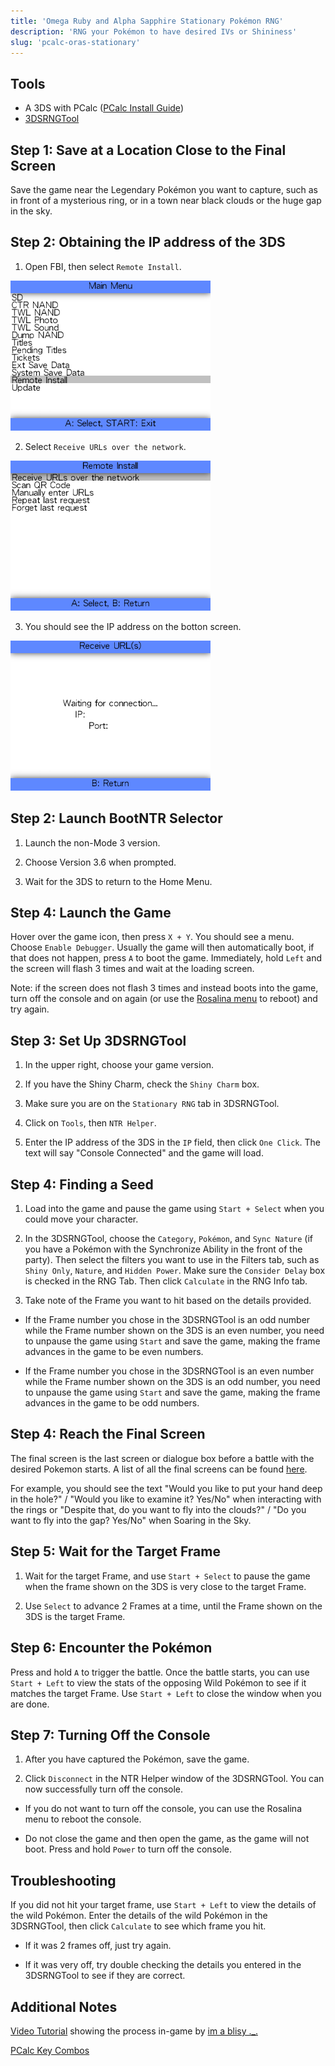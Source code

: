 ```yaml
---
title: 'Omega Ruby and Alpha Sapphire Stationary Pokémon RNG'
description: 'RNG your Pokémon to have desired IVs or Shininess'
slug: 'pcalc-oras-stationary'
---
```


## Tools

- A 3DS with PCalc ([PCalc Install Guide](https://www.pokemonrng.com/misc-3ds-installing-pcalc))
- [3DSRNGTool](https://github.com/wwwwwwzx/3DSRNGTool/releases)

## Step 1: Save at a Location Close to the Final Screen

Save the game near the Legendary Pokémon you want to capture, such as in front of a mysterious ring, or in a town near black clouds or the huge gap in the sky.

## Step 2: Obtaining the IP address of the 3DS

1. Open FBI, then select `Remote Install`.

![Selecting `Remote Install`](../../images/OmegaRuby-AlphaSapphire/Stationary/fbi-1.png)

2. Select `Receive URLs over the network`.

![Selecting `Receive URLs over the network`](../../images/OmegaRuby-AlphaSapphire/Stationary/fbi-2.png)

3. You should see the IP address on the botton screen.

![Viewing the IP address](../../images/OmegaRuby-AlphaSapphire/Stationary/fbi-3.png)

## Step 2: Launch BootNTR Selector

1. Launch the non-Mode 3 version.

2. Choose Version 3.6 when prompted.

3. Wait for the 3DS to return to the Home Menu.

## Step 4: Launch the Game

Hover over the game icon, then press `X + Y`. You should see a menu. Choose `Enable Debugger`. Usually the game will then automatically boot, if that does not happen, press `A` to boot the game. Immediately, hold `Left` and the screen will flash 3 times and wait at the loading screen.


Note: if the screen does not flash 3 times and instead boots into the game, turn off the console and on again (or use the [Rosalina menu](https://github.com/LumaTeam/Luma3DS/wiki/Rosalina) to reboot) and try again.

## Step 3: Set Up 3DSRNGTool

1. In the upper right, choose your game version.

2. If you have the Shiny Charm, check the `Shiny Charm` box.

3. Make sure you are on the `Stationary RNG` tab in 3DSRNGTool.

4. Click on `Tools`, then `NTR Helper`.

5. Enter the IP address of the 3DS in the `IP` field, then click `One Click`. The text will say "Console Connected" and the game will load.

## Step 4: Finding a Seed

1. Load into the game and pause the game using `Start + Select` when you could move your character.

2. In the 3DSRNGTool, choose the `Category`, `Pokémon`, and `Sync Nature` (if you have a Pokémon with the Synchronize Ability in the front of the party). Then select the filters you want to use in the Filters tab, such as `Shiny Only`, `Nature`, and `Hidden Power`. Make sure the `Consider Delay` box is checked in the RNG Tab. Then click `Calculate` in the RNG Info tab.

3. Take note of the Frame you want to hit based on the details provided.

- If the Frame number you chose in the 3DSRNGTool is an odd number while the Frame number shown on the 3DS is an even number, you need to unpause the game using `Start` and save the game, making the frame advances in the game to be even numbers.

- If the Frame number you chose in the 3DSRNGTool is an even number while the Frame number shown on the 3DS is an odd number, you need to unpause the game using `Start` and save the game, making the frame advances in the game to be odd numbers.

## Step 4: Reach the Final Screen

The final screen is the last screen or dialogue box before a battle with the desired Pokemon starts. A list of all the final screens can be found [here](https://github.com/wwwwwwzx/3DSRNGTool#final-screen).

For example, you should see the text "Would you like to put your hand deep in the hole?" / "Would you like to examine it? Yes/No" when interacting with the rings or "Despite that, do you want to fly into the clouds?" / "Do you want to fly into the gap? Yes/No" when Soaring in the Sky.

## Step 5: Wait for the Target Frame

1. Wait for the target Frame, and use `Start + Select` to pause the game when the frame shown on the 3DS is very close to the target Frame.

2. Use `Select` to advance 2 Frames at a time, until the Frame shown on the 3DS is the target Frame.

## Step 6: Encounter the Pokémon

Press and hold `A` to trigger the battle. Once the battle starts, you can use `Start + Left` to view the stats of the opposing Wild Pokémon to see if it matches the target Frame. Use `Start + Left` to close the window when you are done.

## Step 7: Turning Off the Console

1. After you have captured the Pokémon, save the game.

2. Click `Disconnect` in the NTR Helper window of the 3DSRNGTool. You can now successfully turn off the console.

- If you do not want to turn off the console, you can use the Rosalina menu to reboot the console.

- Do not close the game and then open the game, as the game will not boot. Press and hold `Power` to turn off the console.

## Troubleshooting

If you did not hit your target frame, use `Start + Left` to view the details of the wild Pokémon. Enter the details of the wild Pokémon in the 3DSRNGTool, then click `Calculate` to see which frame you hit.

- If it was 2 frames off, just try again.

- If it was very off, try double checking the details you entered in the 3DSRNGTool to see if they are correct.

## Additional Notes

[Video Tutorial](https://youtu.be/vAMzPPjTMSw) showing the process in-game by [im a blisy ._.](https://www.youtube.com/c/imablisy)

[PCalc Key Combos](https://gbatemp.net/threads/pcalc-usum-the-rng-plugin-for-ultra-sun-and-ultra-moon.489643/)

